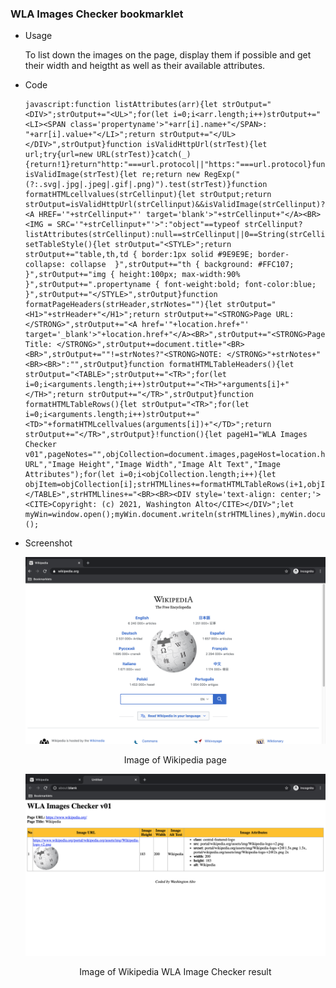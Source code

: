 ### WLA Images Checker bookmarklet

  * Usage 

    To list down the images on the page, display them if possible and get their width and heigtht as well as their available attributes.
    
  * Code  

    ```
    javascript:function listAttributes(arr){let strOutput="<DIV>";strOutput+="<UL>";for(let i=0;i<arr.length;i++)strOutput+="<LI><SPAN class='propertyname'>"+arr[i].name+"</SPAN>: "+arr[i].value+"</LI>";return strOutput+="</UL></DIV>",strOutput}function isValidHttpUrl(strTest){let url;try{url=new URL(strTest)}catch(_){return!1}return"http:"===url.protocol||"https:"===url.protocol}function isValidImage(strTest){let re;return new RegExp("(?:.svg|.jpg|.jpeg|.gif|.png)").test(strTest)}function formatHTMLcellvalues(strCellinput){let strOutput;return strOutput=isValidHttpUrl(strCellinput)&&isValidImage(strCellinput)?"<A HREF='"+strCellinput+"' target='blank'>"+strCellinput+"</A><BR><IMG = SRC='"+strCellinput+"'>":"object"==typeof strCellinput?listAttributes(strCellinput):null==strCellinput||0==String(strCellinput).trim().length?"":String(strCellinput).trim(),strOutput}function setTableStyle(){let strOutput="<STYLE>";return strOutput+="table,th,td { border:1px solid #9E9E9E; border-collapse: collapse  }",strOutput+="th { background: #FFC107; }",strOutput+="img { height:100px; max-width:90% }",strOutput+=".propertyname { font-weight:bold; font-color:blue; }",strOutput+="</STYLE>",strOutput}function formatPageHeaders(strHeader,strNotes=""){let strOutput="<H1>"+strHeader+"</H1>";return strOutput+="<STRONG>Page URL: </STRONG>",strOutput+="<A href='"+location.href+"' target='_blank'>"+location.href+"</A><BR>",strOutput+="<STRONG>Page Title: </STRONG>",strOutput+=document.title+"<BR><BR>",strOutput+=""!=strNotes?"<STRONG>NOTE: </STRONG>"+strNotes+"<BR><BR>":"",strOutput}function formatHTMLTableHeaders(){let strOutput="<TABLE>";strOutput+="<TR>";for(let i=0;i<arguments.length;i++)strOutput+="<TH>"+arguments[i]+"</TH>";return strOutput+="</TR>",strOutput}function formatHTMLTableRows(){let strOutput="<TR>";for(let i=0;i<arguments.length;i++)strOutput+="<TD>"+formatHTMLcellvalues(arguments[i])+"</TD>";return strOutput+="</TR>",strOutput}!function(){let pageH1="WLA Images Checker v01",pageNotes="",objCollection=document.images,pageHost=location.host,strHTMLlines="";strHTMLlines+=setTableStyle(),strHTMLlines+=formatPageHeaders(pageH1,""),strHTMLlines+=formatHTMLTableHeaders("No","Image URL","Image Height","Image Width","Image Alt Text","Image Attributes");for(let i=0;i<objCollection.length;i++){let objItem=objCollection[i];strHTMLlines+=formatHTMLTableRows(i+1,objItem.src,objItem.height,objItem.width,objItem.alt,objItem.attributes)}strHTMLlines+="</TABLE>",strHTMLlines+="<BR><BR><DIV style='text-align: center;'><CITE>Copyright: (c) 2021, Washington Alto</CITE></DIV>";let myWin=window.open();myWin.document.writeln(strHTMLlines),myWin.document.close()}();
    ```
  * Screenshot  

    ![image of Wikipedia page](screenshots/Wikipedia.png)
      
    <p align=center>Image of Wikipedia page</p>

    ![image of WLA Image Checker result](screenshots/WLAImageCheckerOutput.png)

    <p align=center>Image of Wikipedia WLA Image Checker result</p>
